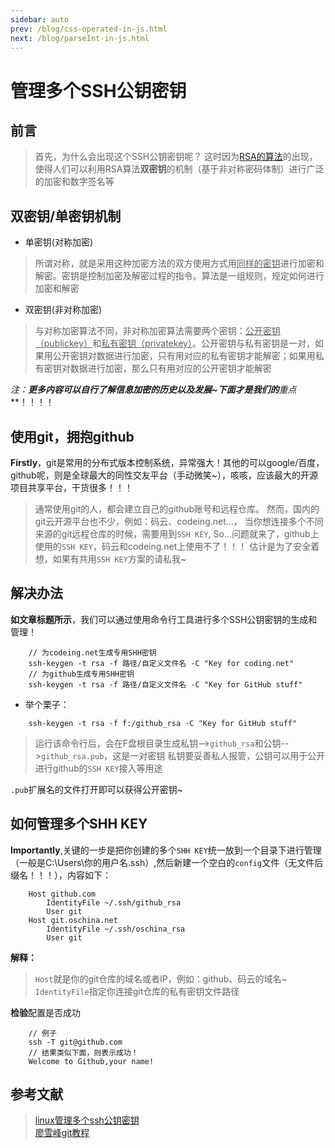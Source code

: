 ```yaml
---
sidebar: auto
prev: /blog/css-operated-in-js.html
next: /blog/parseInt-in-js.html
---
```



# 管理多个SSH公钥密钥


## 前言

> 首先，为什么会出现这个SSH公钥密钥呢？
这时因为[RSA的算法][1]的出现，使得人们可以利用RSA算法**双密钥**的机制（基于非对称密码体制）进行广泛的加密和数字签名等

## 双密钥/单密钥机制

* 单密钥(对称加密)

> 所谓对称，就是采用这种加密方法的双方使用方式用<ins>同样的密钥</ins>进行加密和解密。密钥是控制加密及解密过程的指令。算法是一组规则，规定如何进行加密和解密

* 双密钥(非对称加密)

> 与对称加密算法不同，非对称加密算法需要两个密钥：<ins>公开密钥（publickey）</ins>和<ins>私有密钥（privatekey）</ins>。公开密钥与私有密钥是一对，如果用公开密钥对数据进行加密，只有用对应的私有密钥才能解密；如果用私有密钥对数据进行加密，那么只有用对应的公开密钥才能解密

**注：**更多内容可以自行了解信息加密的历史以及发展~下面才是我们的***重点***！！！！

## 使用git，拥抱github

**Firstly**，git是常用的分布式版本控制系统，异常强大！其他的可以google/百度，github呢，则是全球最大的同性交友平台（手动微笑~），咳咳，应该最大的开源项目共享平台，干货很多！！！

> 通常使用git的人，都会建立自己的github账号和远程仓库。
然而，国内的git云开源平台也不少，例如：码云、codeing.net...，
当你想连接多个不同来源的git远程仓库的时候，需要用到`SSH KEY`,
So...问题就来了，github上使用的`SSH KEY`，码云和codeing.net上使用不了！！！
估计是为了安全着想，如果有共用`SSH KEY`方案的请私我~

## 解决办法

**如文章标题所示**，我们可以通过使用命令行工具进行多个SSH公钥密钥的生成和管理！

```shell
    // 为codeing.net生成专用SHH密钥
    ssh-keygen -t rsa -f 路径/自定义文件名 -C "Key for coding.net"
    // 为github生成专用SHH密钥
    ssh-keygen -t rsa -f 路径/自定义文件名 -C "Key for GitHub stuff"
```

* 举个栗子：

```shell
    ssh-keygen -t rsa -f f:/github_rsa -C "Key for GitHub stuff"
```

> 运行该命令行后，会在F盘根目录生成私钥-->`github_rsa`和公钥-->`github_rsa.pub`，这是一对密钥
> 私钥要妥善私人报管，公钥可以用于公开进行github的`SSH KEY`接入等用途

`.pub`扩展名的文件打开即可以获得公开密钥~

## 如何管理多个SHH KEY

**Importantly**,关键的一步是把你创建的多个`SHH KEY`统一放到一个目录下进行管理（一般是C:\Users\你的用户名\.ssh）,然后新建一个空白的`config`文件（无文件后缀名！！！），内容如下：

```
    Host github.com
        IdentityFile ~/.ssh/github_rsa
        User git
    Host git.oschina.net
        IdentityFile ~/.ssh/oschina_rsa
        User git
```

**解释：**

> `Host`就是你的git仓库的域名或者IP，例如：github、码云的域名~
> `IdentityFile`指定你连接git仓库的私有密钥文件路径

**检验**配置是否成功

```shell
    // 例子
    ssh -T git@github.com
    // 结果类似下面，则表示成功！
    Welcome to Github,your name!
```


## 参考文献

> [linux管理多个ssh公钥密钥][2]<br/>
> [廖雪峰git教程][3]


  [1]: http://baike.baidu.com/link?url=e8X3c91lkFL1j8zVuByrOGyezRzalrnQ-_szYSeLtvnjPtBfEyvKvp7JZ-8dqK-K_rxFI7ei2s4pRvwNc1hPohxUVqGNnQ0YQ-Xn9QSrYSe
  [2]: http://rongmayisheng.com/post/linux%E7%AE%A1%E7%90%86%E5%A4%9A%E4%B8%AAssh%E5%85%AC%E9%92%A5%E5%AF%86%E9%92%A5
  [3]: http://www.liaoxuefeng.com/wiki/0013739516305929606dd18361248578c67b8067c8c017b000
